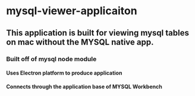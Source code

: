 # mysql-viewer-applicaiton
## This application is built for viewing mysql tables on mac without the MYSQL native app.
### Built off of mysql node module
#### Uses Electron platform to produce application
#### Connects through the application base of MYSQL Workbench
